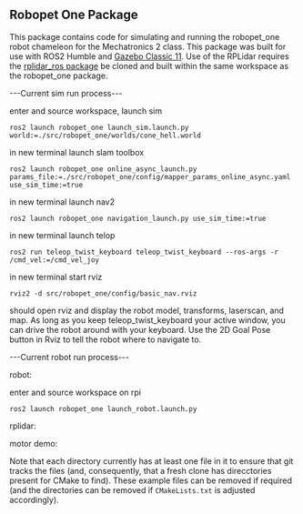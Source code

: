 ## Robopet One Package

This package contains code for simulating and running the robopet_one robot chameleon for the Mechatronics 2 class. This package was built for use with ROS2 Humble and [Gazebo Classic 11](https://classic.gazebosim.org/tutorials?tut=install_ubuntu). Use of the RPLidar requires the [rplidar_ros package](https://index.ros.org/p/rplidar_ros/) be cloned and built within the same workspace as the robopet_one package.

---Current sim run process---

enter and source workspace, launch sim

`ros2 launch robopet_one launch_sim.launch.py world:=./src/robopet_one/worlds/cone_hell.world`

in new terminal launch slam toolbox

`ros2 launch robopet_one online_async_launch.py params_file:=./src/robopet_one/config/mapper_params_online_async.yaml use_sim_time:=true`

in new terminal launch nav2

`ros2 launch robopet_one navigation_launch.py use_sim_time:=true`

in new terminal launch telop

`ros2 run teleop_twist_keyboard teleop_twist_keyboard --ros-args -r /cmd_vel:=/cmd_vel_joy`

in new terminal start rviz

`rviz2 -d src/robopet_one/config/basic_nav.rviz`

should open rviz and display the robot model, transforms, laserscan, and map. As long as you keep teleop_twist_keyboard your active window, you can drive the robot around with your keyboard. Use the 2D Goal Pose button in Rviz to tell the robot where to navigate to.

---Current robot run process---

robot:

enter and source workspace on rpi

`ros2 launch robopet_one launch_robot.launch.py`

rplidar:

motor demo:

Note that each directory currently has at least one file in it to ensure that git tracks the files (and, consequently, that a fresh clone has direcctories present for CMake to find). These example files can be removed if required (and the directories can be removed if `CMakeLists.txt` is adjusted accordingly).